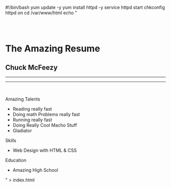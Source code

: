 #!/bin/bash
yum update -y
yum install httpd -y
service httpd start
chkconfig httpd on
cd /var/www/html
echo "<html>
<div id="header"></div>
<div class="left"></div>
<div class="stuff">
  <br><br>
  <h1>The Amazing Resume</h1>
  <h2>Chuck McFeezy</h2>
  <hr />
  <hr />
  <br>
  <p class="head">Amazing Talents</p>
  <ul>
    <li>Reading really fast</li>
    <li>Doing math Problems really fast</li>
    <li>Running really fast</li>
    <li>Doing Really Cool Macho Stuff</li>
    <li>Gladiator</li>
  </ul>
  <p class="head">Skills</p>
  <ul>
    <li>Web Design with HTML & CSS</li>
  </ul>
  <p class="head">Education</p>
  <ul>
      <li>Amazing High School</li>
    </a>
  </ul>
</div>
</html>" > index.html
